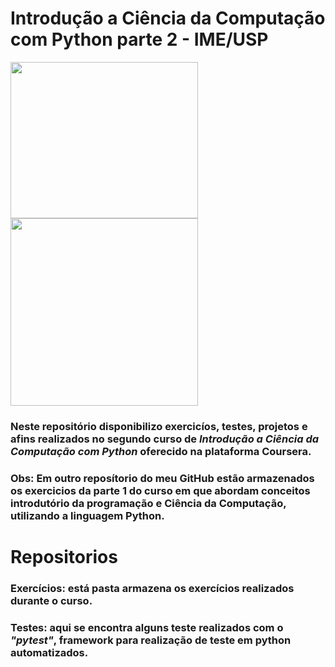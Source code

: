 # Introdução a Ciência da Computação com Python parte 2 - IME/USP

<img src="https://w7.pngwing.com/pngs/266/560/png-transparent-python-computer-icons-programmer-javascript-programming-language-python-logo-angle-text-logo.png" height="250" width="300"> <img src="https://www.arquer.com.br/wp-content/uploads/2017/08/USP.jpg" heigth="300"
width="300">

### Neste repositório disponibilizo exercicíos, testes, projetos e afins realizados no segundo curso de <strong><i>Introdução a Ciência da Computação com Python</strong></i> oferecido na plataforma Coursera.
### Obs: Em outro reposítorio do meu GitHub estão armazenados os exercicios da parte 1 do curso em que abordam conceitos introdutório da programação e Ciência da Computação, utilizando a linguagem Python.

# Repositorios

### Exercícios: está pasta armazena os exercícios realizados durante o curso.

### Testes: aqui se encontra alguns teste realizados com o <i>"pytest"</i>, framework para realização de teste em python automatizados.

